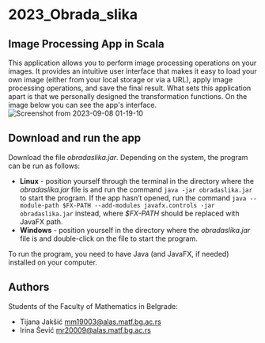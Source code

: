 # 2023_Obrada_slika
## Image Processing App in Scala
This application allows you to perform image processing operations on your images. It provides an intuitive user interface that makes it easy to load your own image (either from your local storage or via a URL), apply image processing operations, and save the final result. What sets this application apart is that we personally designed the transformation functions. On the image below you can see the app's interface.
![Screenshot from 2023-09-08 01-19-10](https://github.com/matf-pp/2023_Obrada_slika/assets/127663394/4b1122e5-ce56-4e44-af9f-c4ab37b98eef)

## Download and run the app
Download  the file _obradaslika.jar_. Depending on the system, the program can be run as follows:
- **Linux** - position yourself through the terminal in the directory where the _obradaslika.jar_ file is and run the command `java -jar obradaslika.jar` to start the program. If the app hasn’t opened, run the command `java --module-path $FX-PATH --add-modules javafx.controls -jar obradaslika.jar` instead, where _$FX-PATH_ should be replaced with JavaFX path.
- **Windows** - position yourself in the directory where the _obradaslika.jar_ file is and double-click on the file to start the program.

To run the program, you need to have Java (and JavaFX, if needed) installed on your computer.

## Authors
Students of the Faculty of Mathematics in Belgrade:
- Tijana Jakšić mm19003@alas.matf.bg.ac.rs
- Irina Šević mr20009@alas.matf.bg.ac.rs
